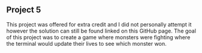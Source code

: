 ## Project 5

This project was offered for extra credit and I did not personally attempt it however the solution can still be found linked on this GitHub page. The goal of this project was to create a game where monsters were fighting where the terminal would update their lives to see which monster won.
